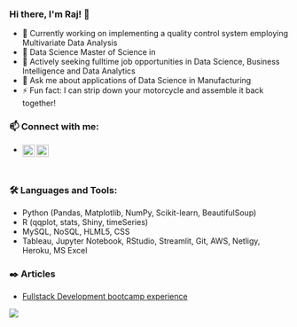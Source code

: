 ### Hi there, I'm Raj! 👋

- 🔭󠀠󠀠󠀠   Currently working on implementing a quality control system employing Multivariate Data Analysis
- 🌱   Data Science Master of Science in 
- 🤔   Actively seeking fulltime job opportunities in Data Science, Business Intelligence and Data Analytics
- 💬   Ask me about applications of Data Science in Manufacturing
- ⚡   Fun fact: I can strip down your motorcycle and assemble it back together!


### 📫  Connect with me:
-   [<img align="left" alt="rajkumarin | LinkedIn" width="22px" src="https://cdn.jsdelivr.net/npm/simple-icons@v3/icons/linkedin.svg" />][linkedin]
[<img align="left" alt="rajkumarin | Tableau" width="22px" src="https://cdn.jsdelivr.net/npm/simple-icons@3.13.0/icons/tableau.svg" />][Tabelau]

<br />

### 🛠️  Languages and Tools:
- Python (Pandas, Matplotlib, NumPy, Scikit-learn, BeautifulSoup)
- R (qqplot, stats, Shiny, timeSeries)
- MySQL, NoSQL, HLML5, CSS
- Tableau, Jupyter Notebook, RStudio, Streamlit, Git, AWS, Netligy, Heroku, MS Excel


### ✒️  Articles

<!-- BLOG-POST-LIST:START -->
- [Fullstack Development bootcamp experience](https://www.linkedin.com/pulse/winter-doing-full-stack-dev-raj-kumar-dhanapal/)
 
<div class='tableauPlaceholder' id='viz1615338688676' style='position: relative'><noscript><a href='#'><img alt=' ' src='https:&#47;&#47;public.tableau.com&#47;static&#47;images&#47;QY&#47;QY7F9D7R3&#47;1_rss.png' style='border: none' /></a></noscript><object class='tableauViz'  style='display:none;'><param name='host_url' value='https%3A%2F%2Fpublic.tableau.com%2F' /> <param name='embed_code_version' value='3' /> <param name='path' value='shared&#47;QY7F9D7R3' /> <param name='toolbar' value='yes' /><param name='static_image' value='https:&#47;&#47;public.tableau.com&#47;static&#47;images&#47;QY&#47;QY7F9D7R3&#47;1.png' /> <param name='animate_transition' value='yes' /><param name='display_static_image' value='yes' /><param name='display_spinner' value='yes' /><param name='display_overlay' value='yes' /><param name='display_count' value='yes' /><param name='language' value='en' /></object></div>

              
<!-- BLOG-POST-LIST:END -->

[linkedin]: https://www.linkedin.com/in/rajkumarin/
[Tabelau]: https://public.tableau.com/profile/rajkumarin#!/

